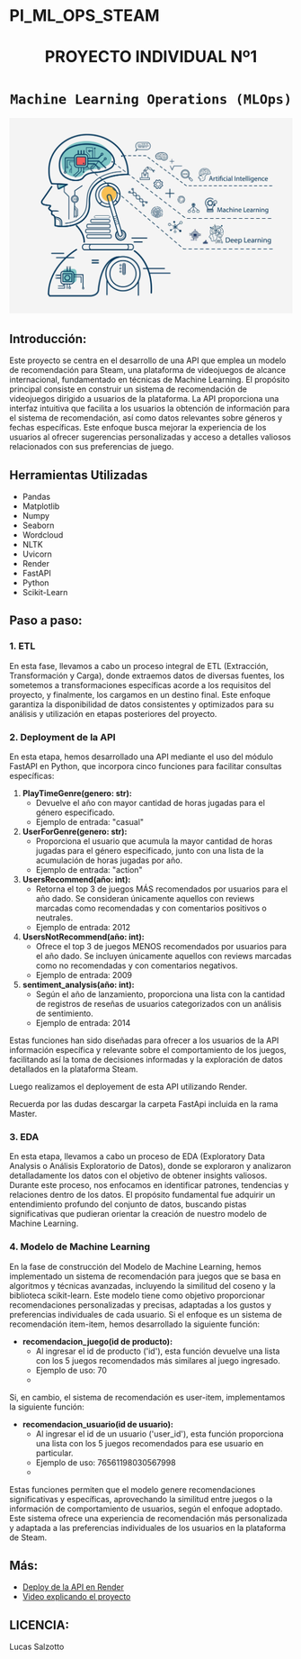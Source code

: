 # PI_ML_OPS_STEAM
# <h1 align=center> **PROYECTO INDIVIDUAL Nº1** </h1>

# <h1 align=center>**`Machine Learning Operations (MLOps)`**</h1>

<p align=center><img src="portada.jpg"><p>

## **Introducción:**
Este proyecto se centra en el desarrollo de una API que emplea un modelo de recomendación para Steam, una plataforma de videojuegos de alcance internacional, fundamentado en técnicas de Machine Learning. El propósito principal consiste en construir un sistema de recomendación de videojuegos dirigido a usuarios de la plataforma. La API proporciona una interfaz intuitiva que facilita a los usuarios la obtención de información para el sistema de recomendación, así como datos relevantes sobre géneros y fechas específicas. Este enfoque busca mejorar la experiencia de los usuarios al ofrecer sugerencias personalizadas y acceso a detalles valiosos relacionados con sus preferencias de juego.

## **Herramientas Utilizadas**
+ Pandas
+ Matplotlib
+ Numpy
+ Seaborn
+ Wordcloud
+ NLTK
+ Uvicorn
+ Render
+ FastAPI
+ Python
+ Scikit-Learn

## **Paso a paso:**
### 1. ETL
En esta fase, llevamos a cabo un proceso integral de ETL (Extracción, Transformación y Carga), donde extraemos datos de diversas fuentes, los sometemos a transformaciones específicas acorde a los requisitos del proyecto, y finalmente, los cargamos en un destino final. Este enfoque garantiza la disponibilidad de datos consistentes y optimizados para su análisis y utilización en etapas posteriores del proyecto.
### 2. Deployment de la API
En esta etapa, hemos desarrollado una API mediante el uso del módulo FastAPI en Python, que incorpora cinco funciones para facilitar consultas específicas:
1. **PlayTimeGenre(genero: str):**
   - Devuelve el año con mayor cantidad de horas jugadas para el género especificado.
   - Ejemplo de entrada: "casual"
2. **UserForGenre(genero: str):**
   - Proporciona el usuario que acumula la mayor cantidad de horas jugadas para el género especificado, junto con una lista de la acumulación de horas jugadas por año.
   - Ejemplo de entrada: "action"
3. **UsersRecommend(año: int):**
   - Retorna el top 3 de juegos MÁS recomendados por usuarios para el año dado. Se consideran únicamente aquellos con reviews marcadas como recomendadas y con comentarios positivos o neutrales.
   - Ejemplo de entrada: 2012
4. **UsersNotRecommend(año: int):**
   - Ofrece el top 3 de juegos MENOS recomendados por usuarios para el año dado. Se incluyen únicamente aquellos con reviews marcadas como no recomendadas y con comentarios negativos.
   - Ejemplo de entrada: 2009
5. **sentiment_analysis(año: int):**
   - Según el año de lanzamiento, proporciona una lista con la cantidad de registros de reseñas de usuarios categorizados con un análisis de sentimiento.
   - Ejemplo de entrada: 2014

Estas funciones han sido diseñadas para ofrecer a los usuarios de la API información específica y relevante sobre el comportamiento de los juegos, facilitando así la toma de decisiones informadas y la exploración de datos detallados en la plataforma Steam.

Luego realizamos el deployement de esta API utilizando Render.

Recuerda por las dudas descargar la carpeta FastApi incluida en la rama Master.

### 3. EDA
En esta etapa, llevamos a cabo un proceso de EDA (Exploratory Data Analysis o Análisis Exploratorio de Datos), donde se exploraron y analizaron detalladamente los datos con el objetivo de obtener insights valiosos. Durante este proceso, nos enfocamos en identificar patrones, tendencias y relaciones dentro de los datos. El propósito fundamental fue adquirir un entendimiento profundo del conjunto de datos, buscando pistas significativas que pudieran orientar la creación de nuestro modelo de Machine Learning.
### 4. Modelo de Machine Learning
En la fase de construcción del Modelo de Machine Learning, hemos implementado un sistema de recomendación para juegos que se basa en algoritmos y técnicas avanzadas, incluyendo la similitud del coseno y la biblioteca scikit-learn. Este modelo tiene como objetivo proporcionar recomendaciones personalizadas y precisas, adaptadas a los gustos y preferencias individuales de cada usuario.
Si el enfoque es un sistema de recomendación item-item, hemos desarrollado la siguiente función:
- **recomendacion_juego(id de producto):**
  - Al ingresar el id de producto ('id'), esta función devuelve una lista con los 5 juegos recomendados más similares al juego ingresado.
  - Ejemplo de uso: 70
  - 
Si, en cambio, el sistema de recomendación es user-item, implementamos la siguiente función:

- **recomendacion_usuario(id de usuario):**
  - Al ingresar el id de un usuario ('user_id'), esta función proporciona una lista con los 5 juegos recomendados para ese usuario en particular.
  - Ejemplo de uso: 76561198030567998
  - 
Estas funciones permiten que el modelo genere recomendaciones significativas y específicas, aprovechando la similitud entre juegos o la información de comportamiento de usuarios, según el enfoque adoptado. Este sistema ofrece una experiencia de recomendación más personalizada y adaptada a las preferencias individuales de los usuarios en la plataforma de Steam.
## **Más:**
- [Deploy de la API en Render](https://deploy-api-steam.onrender.com)
- [Video explicando el proyecto]()
## **LICENCIA:**
Lucas Salzotto
